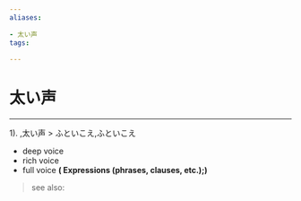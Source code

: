 ```yaml
---
aliases:
    
- 太い声
tags:
    
---
```


# 太い声
---
1).
,太い声 > ふといこえ,ふといこえ

- deep voice
- rich voice
- full voice
**( Expressions (phrases, clauses, etc.);)**
> see also: 
            